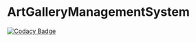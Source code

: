 # ArtGalleryManagementSystem

[![Codacy Badge](https://api.codacy.com/project/badge/Grade/300de3e1f7764d38ad79784b6ab62e20)](https://app.codacy.com/gh/muneebamanzoor/ArtGalleryManagementSystem?utm_source=github.com&utm_medium=referral&utm_content=muneebamanzoor/ArtGalleryManagementSystem&utm_campaign=Badge_Grade)
